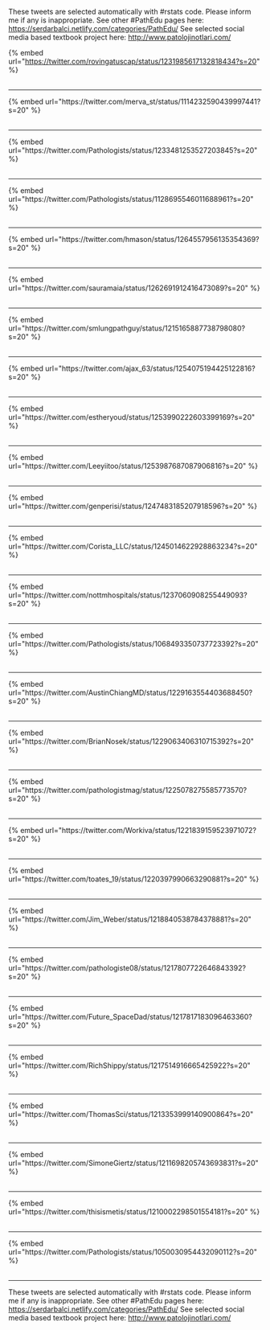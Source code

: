 

These tweets are selected automatically with #rstats code. Please inform me if any is inappropriate.
See other #PathEdu pages here: https://serdarbalci.netlify.com/categories/PathEdu/ 
See selected social media based textbook project here: http://www.patolojinotlari.com/

{% embed url="https://twitter.com/rovingatuscap/status/1231985617132818434?s=20" %}<br>
<br>
<hr>
{% embed url="https://twitter.com/merva_st/status/1114232590439997441?s=20" %}<br>
<br>
<hr>
{% embed url="https://twitter.com/Pathologists/status/1233481253527203845?s=20" %}<br>
<br>
<hr>
{% embed url="https://twitter.com/Pathologists/status/1128695546011688961?s=20" %}<br>
<br>
<hr>
{% embed url="https://twitter.com/hmason/status/1264557956135354369?s=20" %}<br>
<br>
<hr>
{% embed url="https://twitter.com/sauramaia/status/1262691912416473089?s=20" %}<br>
<br>
<hr>
{% embed url="https://twitter.com/smlungpathguy/status/1215165887738798080?s=20" %}<br>
<br>
<hr>
{% embed url="https://twitter.com/ajax_63/status/1254075194425122816?s=20" %}<br>
<br>
<hr>
{% embed url="https://twitter.com/estheryoud/status/1253990222603399169?s=20" %}<br>
<br>
<hr>
{% embed url="https://twitter.com/Leeyiitoo/status/1253987687087906816?s=20" %}<br>
<br>
<hr>
{% embed url="https://twitter.com/genperisi/status/1247483185207918596?s=20" %}<br>
<br>
<hr>
{% embed url="https://twitter.com/Corista_LLC/status/1245014622928863234?s=20" %}<br>
<br>
<hr>
{% embed url="https://twitter.com/nottmhospitals/status/1237060908255449093?s=20" %}<br>
<br>
<hr>
{% embed url="https://twitter.com/Pathologists/status/1068493350737723392?s=20" %}<br>
<br>
<hr>
{% embed url="https://twitter.com/AustinChiangMD/status/1229163554403688450?s=20" %}<br>
<br>
<hr>
{% embed url="https://twitter.com/BrianNosek/status/1229063406310715392?s=20" %}<br>
<br>
<hr>
{% embed url="https://twitter.com/pathologistmag/status/1225078275585773570?s=20" %}<br>
<br>
<hr>
{% embed url="https://twitter.com/Workiva/status/1221839159523971072?s=20" %}<br>
<br>
<hr>
{% embed url="https://twitter.com/toates_19/status/1220397990663290881?s=20" %}<br>
<br>
<hr>
{% embed url="https://twitter.com/Jim_Weber/status/1218840538784378881?s=20" %}<br>
<br>
<hr>
{% embed url="https://twitter.com/pathologiste08/status/1217807722646843392?s=20" %}<br>
<br>
<hr>
{% embed url="https://twitter.com/Future_SpaceDad/status/1217817183096463360?s=20" %}<br>
<br>
<hr>
{% embed url="https://twitter.com/RichShippy/status/1217514916665425922?s=20" %}<br>
<br>
<hr>
{% embed url="https://twitter.com/ThomasSci/status/1213353999140900864?s=20" %}<br>
<br>
<hr>
{% embed url="https://twitter.com/SimoneGiertz/status/1211698205743693831?s=20" %}<br>
<br>
<hr>
{% embed url="https://twitter.com/thisismetis/status/1210002298501554181?s=20" %}<br>
<br>
<hr>
{% embed url="https://twitter.com/Pathologists/status/1050030954432090112?s=20" %}<br>
<br>
<hr>


These tweets are selected automatically with #rstats code. Please inform me if any is inappropriate.
See other #PathEdu pages here: https://serdarbalci.netlify.com/categories/PathEdu/ 
See selected social media based textbook project here: http://www.patolojinotlari.com/
